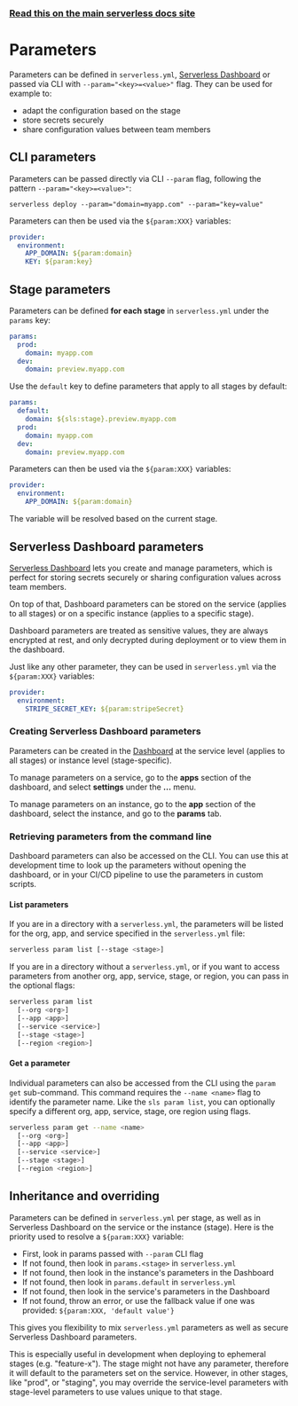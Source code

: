 <!--
title: Serverless Framework - Parameters
menuText: Parameters
menuOrder: 2
layout: Doc
-->

<!-- DOCS-SITE-LINK:START automatically generated  -->

### [Read this on the main serverless docs site](https://www.serverless.com/framework/docs/guides/parameters/)

<!-- DOCS-SITE-LINK:END -->

# Parameters

Parameters can be defined in `serverless.yml`, [Serverless Dashboard](https://www.serverless.com/secrets) or passed via CLI with `--param="<key>=<value>"` flag. They can be used for example to:

- adapt the configuration based on the stage
- store secrets securely
- share configuration values between team members

## CLI parameters

Parameters can be passed directly via CLI `--param` flag, following the pattern `--param="<key>=<value>"`:

```
serverless deploy --param="domain=myapp.com" --param="key=value"
```

Parameters can then be used via the `${param:XXX}` variables:

```yaml
provider:
  environment:
    APP_DOMAIN: ${param:domain}
    KEY: ${param:key}
```

## Stage parameters

Parameters can be defined **for each stage** in `serverless.yml` under the `params` key:

```yaml
params:
  prod:
    domain: myapp.com
  dev:
    domain: preview.myapp.com
```

Use the `default` key to define parameters that apply to all stages by default:

```yaml
params:
  default:
    domain: ${sls:stage}.preview.myapp.com
  prod:
    domain: myapp.com
  dev:
    domain: preview.myapp.com
```

Parameters can then be used via the `${param:XXX}` variables:

```yaml
provider:
  environment:
    APP_DOMAIN: ${param:domain}
```

The variable will be resolved based on the current stage.

## Serverless Dashboard parameters

[Serverless Dashboard](https://www.serverless.com/secrets) lets you create and manage parameters, which is perfect for storing secrets securely or sharing configuration values across team members.

On top of that, Dashboard parameters can be stored on the service (applies to all stages) or on a specific instance (applies to a specific stage).

Dashboard parameters are treated as sensitive values, they are always encrypted at rest, and only decrypted during deployment or to view them in the dashboard.

Just like any other parameter, they can be used in `serverless.yml` via the `${param:XXX}` variables:

```yaml
provider:
  environment:
    STRIPE_SECRET_KEY: ${param:stripeSecret}
```

### Creating Serverless Dashboard parameters

Parameters can be created in the [Dashboard](https://app.serverless.com/) at the service level (applies to all stages) or instance level (stage-specific).

To manage parameters on a service, go to the **apps** section of the dashboard, and select **settings** under the **...** menu.

To manage parameters on an instance, go to the **app** section of the dashboard, select the instance, and go to the **params** tab.

### Retrieving parameters from the command line

Dashboard parameters can also be accessed on the CLI. You can use this at development time to look up the parameters without opening the dashboard, or in your CI/CD pipeline to use the parameters in custom scripts.

#### List parameters

If you are in a directory with a `serverless.yml`, the parameters will be listed for the org, app, and service specified in the `serverless.yml` file:

```bash
serverless param list [--stage <stage>]
```

If you are in a directory without a `serverless.yml`, or if you want to access parameters from another org, app, service, stage, or region, you can pass in the optional flags:

```bash
serverless param list
  [--org <org>]
  [--app <app>]
  [--service <service>]
  [--stage <stage>]
  [--region <region>]
```

#### Get a parameter

Individual parameters can also be accessed from the CLI using the `param get` sub-command. This command requires the `--name <name>` flag to identify the parameter name. Like the `sls param list`, you can optionally specify a different org, app, service, stage, ore region using flags.

```bash
serverless param get --name <name>
  [--org <org>]
  [--app <app>]
  [--service <service>]
  [--stage <stage>]
  [--region <region>]
```

## Inheritance and overriding

Parameters can be defined in `serverless.yml` per stage, as well as in Serverless Dashboard on the service or the instance (stage). Here is the priority used to resolve a `${param:XXX}` variable:

- First, look in params passed with `--param` CLI flag
- If not found, then look in `params.<stage>` in `serverless.yml`
- If not found, then look in the instance's parameters in the Dashboard
- If not found, then look in `params.default` in `serverless.yml`
- If not found, then look in the service's parameters in the Dashboard
- If not found, throw an error, or use the fallback value if one was provided: `${param:XXX, 'default value'}`

This gives you flexibility to mix `serverless.yml` parameters as well as secure Serverless Dashboard parameters.

This is especially useful in development when deploying to ephemeral stages (e.g. "feature-x"). The stage might not have any parameter, therefore it will default to the parameters set on the service. However, in other stages, like "prod", or "staging", you may override the service-level parameters with stage-level parameters to use values unique to that stage.
